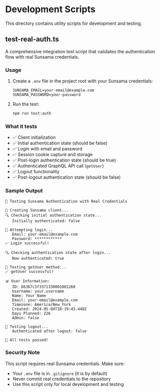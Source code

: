 # Development Scripts

This directory contains utility scripts for development and testing.

## test-real-auth.ts

A comprehensive integration test script that validates the authentication flow with real Sunsama credentials.

### Usage

1. Create a `.env` file in the project root with your Sunsama credentials:
   ```
   SUNSAMA_EMAIL=your-email@example.com
   SUNSAMA_PASSWORD=your-password
   ```

2. Run the test:
   ```bash
   npm run test:auth
   ```

### What it tests

- ✅ Client initialization
- ✅ Initial authentication state (should be false)
- ✅ Login with email and password
- ✅ Session cookie capture and storage
- ✅ Post-login authentication state (should be true)
- ✅ Authenticated GraphQL API call (`getUser`)
- ✅ Logout functionality
- ✅ Post-logout authentication state (should be false)

### Sample Output

```
🧪 Testing Sunsama Authentication with Real Credentials

📝 Creating Sunsama client...
🔍 Checking initial authentication state...
   Initially authenticated: false

🔐 Attempting login...
   Email: your-email@example.com
   Password: ************
✅ Login successful!

🔍 Checking authentication state after login...
   Now authenticated: true

👤 Testing getUser method...
✅ getUser successful!

📊 User Information:
   ID: 66367c3f3371330001081260
   Username: your.username
   Name: Your Name
   Email: your-email@example.com
   Timezone: America/New_York
   Created: 2024-05-04T18:19:43.448Z
   Days Planned: 226
   Admin: false

🚪 Testing logout...
   Authenticated after logout: false

🎉 All tests passed!
```

### Security Note

This script requires real Sunsama credentials. Make sure:
- Your `.env` file is in `.gitignore` (it is by default)
- Never commit real credentials to the repository
- Use this script only for local development and testing